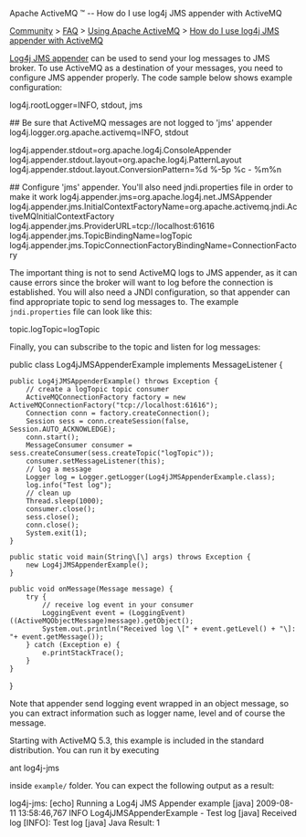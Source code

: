 Apache ActiveMQ ™ -- How do I use log4j JMS appender with ActiveMQ 

[Community](community.html) > [FAQ](faq.html) > [Using Apache ActiveMQ](using-apache-activemq.html) > [How do I use log4j JMS appender with ActiveMQ](how-do-i-use-log4j-jms-appender-with-activemq.html)


[Log4j JMS appender](http://logging.apache.org/log4j/1.2/apidocs/org/apache/log4j/net/JMSAppender.html) can be used to send your log messages to JMS broker. To use ActiveMQ as a destination of your messages, you need to configure JMS appender properly. The code sample below shows example configuration:

log4j.rootLogger=INFO, stdout, jms

\## Be sure that ActiveMQ messages are not logged to 'jms' appender
log4j.logger.org.apache.activemq=INFO, stdout

log4j.appender.stdout=org.apache.log4j.ConsoleAppender
log4j.appender.stdout.layout=org.apache.log4j.PatternLayout
log4j.appender.stdout.layout.ConversionPattern=%d %-5p %c - %m%n

\## Configure 'jms' appender. You'll also need jndi.properties file in order to make it work
log4j.appender.jms=org.apache.log4j.net.JMSAppender
log4j.appender.jms.InitialContextFactoryName=org.apache.activemq.jndi.ActiveMQInitialContextFactory
log4j.appender.jms.ProviderURL=tcp://localhost:61616
log4j.appender.jms.TopicBindingName=logTopic
log4j.appender.jms.TopicConnectionFactoryBindingName=ConnectionFactory

The important thing is not to send ActiveMQ logs to JMS appender, as it can cause errors since the broker will want to log before the connection is established. You will also need a JNDI configuration, so that appender can find appropriate topic to send log messages to. The example `jndi.properties` file can look like this:

topic.logTopic=logTopic

Finally, you can subscribe to the topic and listen for log messages:

public class Log4jJMSAppenderExample implements MessageListener {

	public Log4jJMSAppenderExample() throws Exception {
		// create a logTopic topic consumer
		ActiveMQConnectionFactory factory = new ActiveMQConnectionFactory("tcp://localhost:61616");
		Connection conn = factory.createConnection();
		Session sess = conn.createSession(false, Session.AUTO_ACKNOWLEDGE);
		conn.start();
		MessageConsumer consumer = sess.createConsumer(sess.createTopic("logTopic"));
		consumer.setMessageListener(this);
		// log a message
		Logger log = Logger.getLogger(Log4jJMSAppenderExample.class);
		log.info("Test log");
		// clean up
		Thread.sleep(1000);
		consumer.close();
		sess.close();
		conn.close();
		System.exit(1);
	}
	
	public static void main(String\[\] args) throws Exception {
		new Log4jJMSAppenderExample();
	}

	public void onMessage(Message message) {
		try {
			// receive log event in your consumer
			LoggingEvent event = (LoggingEvent)((ActiveMQObjectMessage)message).getObject();
			System.out.println("Received log \[" + event.getLevel() + "\]: "+ event.getMessage());
		} catch (Exception e) {
			e.printStackTrace();
		}
	}
}

Note that appender send logging event wrapped in an object message, so you can extract information such as logger name, level and of course the message.

Starting with ActiveMQ 5.3, this example is included in the standard distribution. You can run it by executing

ant log4j-jms

inside `example/` folder. You can expect the following output as a result:

log4j-jms:
     \[echo\] Running a Log4j JMS Appender example
     \[java\] 2009-08-11 13:58:46,767 INFO  Log4jJMSAppenderExample - Test log
     \[java\] Received log \[INFO\]: Test log
     \[java\] Java Result: 1

